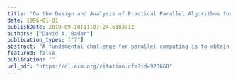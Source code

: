 ```yaml
---
title: "On the Design and Analysis of Practical Parallel Algorithms for Combinatorial Problems with Applications to Image Processing"
date: 1996-01-01
publishDate: 2019-09-18T11:07:24.618371Z
authors: ["David A. Bader"]
publication_types: ["7"]
abstract: "A fundamental challenge for parallel computing is to obtain high-level, architecture independent, algorithms which efficiently execute on general-purpose parallel machines. With the emergence of message passing standards such as MPI, it has become easier to design portable parallel algorithms making use of these primitives. We introduce a number of techniques that allow us to derive scalable and efficient algorithms for data communication, solving combinatorial problems, and image processing applications. These algorithms have been coded in S scPLIT-C, a parallel extension of the C programming language which follows the SPMD (single program multiple data) paradigm, and run on a variety of parallel machines, such as, the Cray Research T3D, IBM SP-2, TMC CM-5, Intel Paragon, Meiko Scientific CS-2, and clusters of workstations. Our experimental results are consistent with the theoretical analyses and illustrate the scalability and efficiency of our algorithms across different platforms. The code is portable; that is, it is written independently of low-level primitives reflecting machine architecture or size. In addition, our implementations seem to outperform all similar known algorithms, both native or portable, on these same platforms. This dissertation presents a range of efficient parallel algorithms with experimental studies. The data communication primitives addressed include the MPI-like primitives such as transpose, broadcast, reduce, combine, gather, and scatter, as well as more general communication algorithms such as dynamic data redistribution and personalized communication. Building on these primitives, we develop efficient parallel algorithms for combinatorial problems such as selection, median finding, and sorting. We also discuss image processing applications including histogramming, connected components, enhancement, and segmentation."
featured: false
publication: ""
url_pdf: "https://dl.acm.org/citation.cfm?id=923668"
---
```


